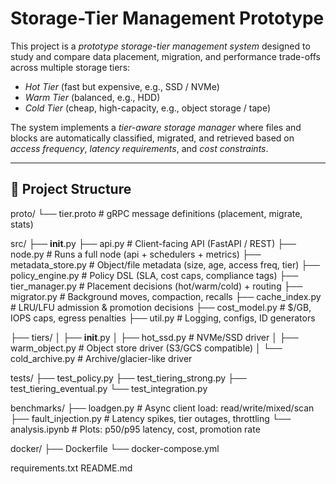 # Storage-Tier Management Prototype

This project is a *prototype storage-tier management system* designed to study and compare data placement, migration, and performance trade-offs across multiple storage tiers:  

- *Hot Tier* (fast but expensive, e.g., SSD / NVMe)  
- *Warm Tier* (balanced, e.g., HDD)  
- *Cold Tier* (cheap, high-capacity, e.g., object storage / tape)  

The system implements a *tier-aware storage manager* where files and blocks are automatically classified, migrated, and retrieved based on *access frequency*, *latency requirements*, and *cost constraints*.  

---

## 📂 Project Structure

proto/
└── tier.proto             # gRPC message definitions (placement, migrate, stats)

src/
├── __init__.py
├── api.py                 # Client-facing API (FastAPI / REST)
├── node.py                # Runs a full node (api + schedulers + metrics)
├── metadata_store.py      # Object/file metadata (size, age, access freq, tier)
├── policy_engine.py       # Policy DSL (SLA, cost caps, compliance tags)
├── tier_manager.py        # Placement decisions (hot/warm/cold) + routing
├── migrator.py            # Background moves, compaction, recalls
├── cache_index.py         # LRU/LFU admission & promotion decisions
├── cost_model.py          # $/GB, IOPS caps, egress penalties
├── util.py                # Logging, configs, ID generators

├── tiers/
│   ├── __init__.py
│   ├── hot_ssd.py         # NVMe/SSD driver
│   ├── warm_object.py     # Object store driver (S3/GCS compatible)
│   └── cold_archive.py    # Archive/glacier-like driver

tests/
├── test_policy.py
├── test_tiering_strong.py
├── test_tiering_eventual.py
└── test_integration.py

benchmarks/
├── loadgen.py             # Async client load: read/write/mixed/scan
├── fault_injection.py     # Latency spikes, tier outages, throttling
└── analysis.ipynb         # Plots: p50/p95 latency, cost, promotion rate

docker/
├── Dockerfile
└── docker-compose.yml

requirements.txt
README.md


